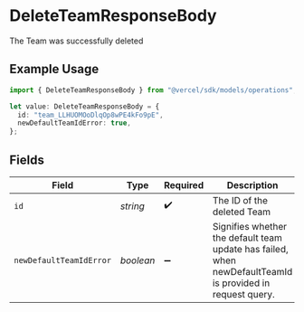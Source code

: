 # DeleteTeamResponseBody

The Team was successfully deleted

## Example Usage

```typescript
import { DeleteTeamResponseBody } from "@vercel/sdk/models/operations";

let value: DeleteTeamResponseBody = {
  id: "team_LLHUOMOoDlqOp8wPE4kFo9pE",
  newDefaultTeamIdError: true,
};
```

## Fields

| Field                                                                                                     | Type                                                                                                      | Required                                                                                                  | Description                                                                                               | Example                                                                                                   |
| --------------------------------------------------------------------------------------------------------- | --------------------------------------------------------------------------------------------------------- | --------------------------------------------------------------------------------------------------------- | --------------------------------------------------------------------------------------------------------- | --------------------------------------------------------------------------------------------------------- |
| `id`                                                                                                      | *string*                                                                                                  | :heavy_check_mark:                                                                                        | The ID of the deleted Team                                                                                | team_LLHUOMOoDlqOp8wPE4kFo9pE                                                                             |
| `newDefaultTeamIdError`                                                                                   | *boolean*                                                                                                 | :heavy_minus_sign:                                                                                        | Signifies whether the default team update has failed, when newDefaultTeamId is provided in request query. | true                                                                                                      |